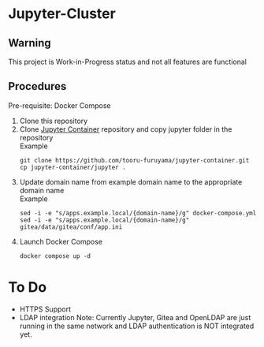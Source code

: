 # Jupyter-Cluster
## Warning
This project is Work-in-Progress status and not all features are functional

## Procedures
Pre-requisite: Docker Compose
1. Clone this repository
2. Clone [Jupyter Container](../../../jupyter-container) repository and copy jupyter folder in the repository<br>
   Example
   ```
   git clone https://github.com/tooru-furuyama/jupyter-container.git
   cp jupyter-container/jupyter .
   ```
3. Update domain name from example domain name to the appropriate domain name<br>
   Example
   ```
   sed -i -e "s/apps.example.local/{domain-name}/g" docker-compose.yml
   sed -i -e "s/apps.example.local/{domain-name}/g" gitea/data/gitea/conf/app.ini
   ```
4. Launch Docker Compose
   ```
   docker compose up -d
   ```

# To Do
* HTTPS Support
* LDAP integration
  Note: Currently Jupyter, Gitea and OpenLDAP are just running in the same network and LDAP authentication is NOT integrated yet.
